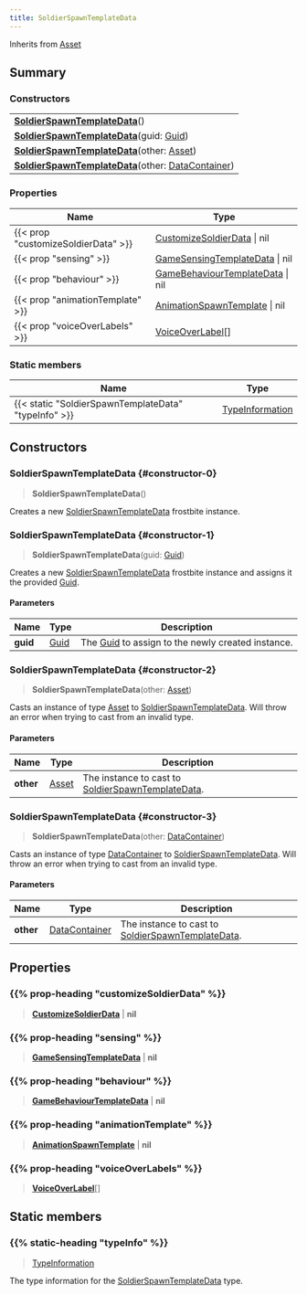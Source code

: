```yaml
---
title: SoldierSpawnTemplateData
---
```


Inherits from 
[Asset](/vext/ref/fb/asset)

## Summary
### Constructors
| |
| ----------- |
| **[SoldierSpawnTemplateData](#constructor-0)**() |
| **[SoldierSpawnTemplateData](#constructor-1)**(guid: [Guid](/vext/ref/shared/class/guid)) |
| **[SoldierSpawnTemplateData](#constructor-2)**(other: [Asset](/vext/ref/fb/asset)) |
| **[SoldierSpawnTemplateData](#constructor-3)**(other: [DataContainer](/vext/ref/shared/class/datacontainer)) |

### Properties
| Name | Type |
| ---- | ---- |
| {{< prop "customizeSoldierData" >}} | [CustomizeSoldierData](/vext/ref/fb/customizesoldierdata) \| nil |
| {{< prop "sensing" >}} | [GameSensingTemplateData](/vext/ref/fb/gamesensingtemplatedata) \| nil |
| {{< prop "behaviour" >}} | [GameBehaviourTemplateData](/vext/ref/fb/gamebehaviourtemplatedata) \| nil |
| {{< prop "animationTemplate" >}} | [AnimationSpawnTemplate](/vext/ref/fb/animationspawntemplate) \| nil |
| {{< prop "voiceOverLabels" >}} | [VoiceOverLabel](/vext/ref/fb/voiceoverlabel)[] |

### Static members
| Name | Type |
| ---- | ---- |
| {{< static "SoldierSpawnTemplateData" "typeInfo" >}} | [TypeInformation](/vext/ref/shared/class/typeinformation) |

## Constructors
### SoldierSpawnTemplateData {#constructor-0}
> **SoldierSpawnTemplateData**()

Creates a new [SoldierSpawnTemplateData](/vext/ref/fb/soldierspawntemplatedata) frostbite instance.

### SoldierSpawnTemplateData {#constructor-1}
> **SoldierSpawnTemplateData**(guid: [Guid](/vext/ref/shared/class/guid))

Creates a new [SoldierSpawnTemplateData](/vext/ref/fb/soldierspawntemplatedata) frostbite instance and assigns it the provided [Guid](/vext/ref/shared/class/guid).

#### Parameters
| Name | Type | Description |
| ---- | ---- | ----------- |
| **guid** | [Guid](/vext/ref/shared/class/guid) | The [Guid](/vext/ref/shared/class/guid) to assign to the newly created instance. |

### SoldierSpawnTemplateData {#constructor-2}
> **SoldierSpawnTemplateData**(other: [Asset](/vext/ref/fb/asset))

Casts an instance of type [Asset](/vext/ref/fb/asset) to [SoldierSpawnTemplateData](/vext/ref/fb/soldierspawntemplatedata). Will throw an error when trying to cast from an invalid type.

#### Parameters
| Name | Type | Description |
| ---- | ---- | ----------- |
| **other** | [Asset](/vext/ref/fb/asset) | The instance to cast to [SoldierSpawnTemplateData](/vext/ref/fb/soldierspawntemplatedata). |

### SoldierSpawnTemplateData {#constructor-3}
> **SoldierSpawnTemplateData**(other: [DataContainer](/vext/ref/shared/class/datacontainer))

Casts an instance of type [DataContainer](/vext/ref/shared/class/datacontainer) to [SoldierSpawnTemplateData](/vext/ref/fb/soldierspawntemplatedata). Will throw an error when trying to cast from an invalid type.

#### Parameters
| Name | Type | Description |
| ---- | ---- | ----------- |
| **other** | [DataContainer](/vext/ref/shared/class/datacontainer) | The instance to cast to [SoldierSpawnTemplateData](/vext/ref/fb/soldierspawntemplatedata). |

## Properties
### {{% prop-heading "customizeSoldierData" %}}
> **[CustomizeSoldierData](/vext/ref/fb/customizesoldierdata)** | **nil**

### {{% prop-heading "sensing" %}}
> **[GameSensingTemplateData](/vext/ref/fb/gamesensingtemplatedata)** | **nil**

### {{% prop-heading "behaviour" %}}
> **[GameBehaviourTemplateData](/vext/ref/fb/gamebehaviourtemplatedata)** | **nil**

### {{% prop-heading "animationTemplate" %}}
> **[AnimationSpawnTemplate](/vext/ref/fb/animationspawntemplate)** | **nil**

### {{% prop-heading "voiceOverLabels" %}}
> **[VoiceOverLabel](/vext/ref/fb/voiceoverlabel)**[]

## Static members
### {{% static-heading "typeInfo" %}}
> [TypeInformation](/vext/ref/shared/class/typeinformation)

The type information for the [SoldierSpawnTemplateData](/vext/ref/fb/soldierspawntemplatedata) type.

